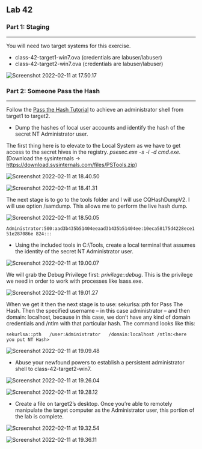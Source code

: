 ## Lab 42

### Part 1: Staging

------

You will need two target systems for this exercise.

- class-42-target1-win7.ova (credentials are labuser/labuser)
- class-42-target2-win7.ova (credentials are labuser/labuser)

![Screenshot 2022-02-11 at 17.50.17](https://github.com/pedrocorreiacodes/ops-401/blob/master/screenshots/class-42/Screenshot%202022-02-11%20at%2017.50.17.png)

### Part 2: Someone Pass the Hash

------

Follow the [Pass the Hash Tutorial](https://cqureacademy.com/blog/identity-theft-protection/pass-hash-attack-tutorial) to achieve an administrator shell from target1 to target2.

- Dump the hashes of local user accounts and identify the hash of the secret NT Administrator user.

The first thing here is to elevate to the Local System as we have to get access to the secret hives in the registry.  *psexec.exe -s -i -d cmd.exe.* (Download the sysinternals ->  https://download.sysinternals.com/files/PSTools.zip)

![Screenshot 2022-02-11 at 18.40.50](https://github.com/pedrocorreiacodes/ops-401/blob/master/screenshots/class-42/Screenshot%202022-02-11%20at%2018.40.50.png)

![Screenshot 2022-02-11 at 18.41.31](https://github.com/pedrocorreiacodes/ops-401/blob/master/screenshots/class-42/Screenshot%202022-02-11%20at%2018.41.31.png)

The next stage is to go to the tools folder and I will use CQHashDumpV2. I will use option /samdump. This allows me to perform the live hash dump.

![Screenshot 2022-02-11 at 18.50.05](https://github.com/pedrocorreiacodes/ops-401/blob/master/screenshots/class-42/Screenshot%202022-02-11%20at%2018.50.05.png)

`Administrator:500:aad3b435b51404eeaad3b435b51404ee:10eca58175d4228ece151e287086e
824:::`

- Using the included tools in C:\Tools, create a local terminal that assumes the identity of the secret NT Administrator user.

![Screenshot 2022-02-11 at 19.00.07](https://github.com/pedrocorreiacodes/ops-401/blob/master/screenshots/class-42/Screenshot%202022-02-11%20at%2019.00.07.png)

We will grab the Debug Privilege first: *privilege::debug*. This is the privilege we need in order to work with processes like lsass.exe.

![Screenshot 2022-02-11 at 19.01.27](https://github.com/pedrocorreiacodes/ops-401/blob/master/screenshots/class-42/Screenshot%202022-02-11%20at%2019.01.27.png)

When we get it then the next stage is to use: sekurlsa::pth for Pass The Hash. Then the specified username – in this case administrator – and then domain: localhost, because in this case, we don’t have any kind of domain credentials and /ntlm with that particular hash. The command looks like this:

`sekurlsa::pth   /user:Administrator   /domain:localhost /ntlm:<here you put NT Hash>`

![Screenshot 2022-02-11 at 19.09.48](https://github.com/pedrocorreiacodes/ops-401/blob/master/screenshots/class-42/Screenshot%202022-02-11%20at%2019.09.48.png)

- Abuse your newfound powers to establish a persistent administrator shell to class-42-target2-win7.

![Screenshot 2022-02-11 at 19.26.04](https://github.com/pedrocorreiacodes/ops-401/blob/master/screenshots/class-42/Screenshot%202022-02-11%20at%2019.26.04.png)

![Screenshot 2022-02-11 at 19.28.12](https://github.com/pedrocorreiacodes/ops-401/blob/master/screenshots/class-42/Screenshot%202022-02-11%20at%2019.28.12.png)

- Create a file on target2’s desktop. Once you’re able to remotely manipulate the target computer as the Administrator user, this portion of the lab is complete.

![Screenshot 2022-02-11 at 19.32.54](https://github.com/pedrocorreiacodes/ops-401/blob/master/screenshots/class-42/Screenshot%202022-02-11%20at%2019.32.54.png)

![Screenshot 2022-02-11 at 19.36.11](https://github.com/pedrocorreiacodes/ops-401/blob/master/screenshots/class-42/Screenshot%202022-02-11%20at%2019.36.11.png)
